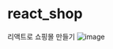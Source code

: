 # react_shop
리액트로 쇼핑몰 만들기
![image](https://github.com/sungjiRyu/react_shop/assets/116089824/5e7aed08-1508-4854-adad-8e9a5190d039)
